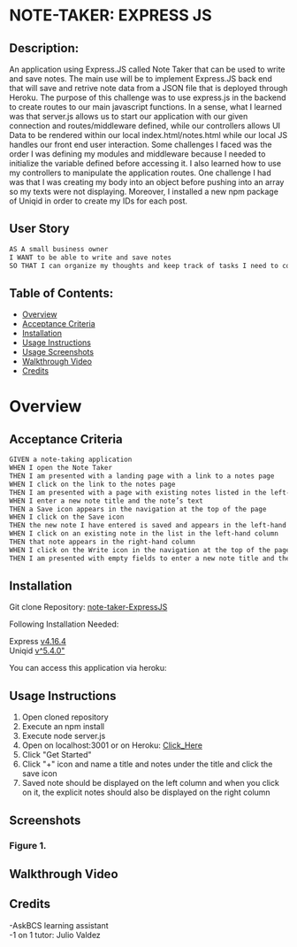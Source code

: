 # NOTE-TAKER: EXPRESS JS
  
## Description:

An application using Express.JS called Note Taker that can be used to write and save notes. The main use will be to implement Express.JS back end that will save and retrive note data from a JSON file that is deployed through Heroku. The purpose of this challenge was to use express.js in the backend to create routes to our main javascript functions. In a sense, what I learned was that server.js allows us to start our application with our given connection and routes/middleware defined, while our controllers allows UI Data to be rendered within our local index.html/notes.html while our local JS handles our front end user interaction. Some challenges I faced was the order I was defining my modules and middleware because I needed to initialize the variable defined before accessing it. I also learned how to use my controllers to manipulate the application routes. One challenge I had was that I was creating my body into an object before pushing into an array so my texts were not displaying. Moreover, I installed a new npm package of Uniqid in order to create my IDs for each post. 

## User Story
```md
AS A small business owner
I WANT to be able to write and save notes
SO THAT I can organize my thoughts and keep track of tasks I need to complete
```

## Table of Contents:
- [Overview](#Overview)
- [Acceptance Criteria](#acceptance-criteria)
- [Installation](#installation)
- [Usage Instructions](#usage-instructions) 
- [Usage Screenshots](#screenshots)
- [Walkthrough Video](#walkthrough-video)
- [Credits](#credits)  

# Overview

## Acceptance Criteria
```md
GIVEN a note-taking application
WHEN I open the Note Taker
THEN I am presented with a landing page with a link to a notes page
WHEN I click on the link to the notes page
THEN I am presented with a page with existing notes listed in the left-hand column, plus empty fields to enter a new note title and the note’s text in the right-hand column
WHEN I enter a new note title and the note’s text
THEN a Save icon appears in the navigation at the top of the page
WHEN I click on the Save icon
THEN the new note I have entered is saved and appears in the left-hand column with the other existing notes
WHEN I click on an existing note in the list in the left-hand column
THEN that note appears in the right-hand column
WHEN I click on the Write icon in the navigation at the top of the page
THEN I am presented with empty fields to enter a new note title and the note’s text in the right-hand column
```

## Installation
Git clone Repository: [note-taker-ExpressJS](https://github.com/RyanSKang/note-taker-ExpressJS) 

Following Installation Needed:

Express [v4.16.4](https://www.npmjs.com/package/express/v/4.16.4)  
Uniqid [v^5.4.0"](https://www.npmjs.com/package/uniqid)  
  
You can access this application via heroku: 

## Usage Instructions
1. Open cloned repository  
2. Execute an npm install  
3. Execute node server.js  
4. Open on localhost:3001 or on Heroku: [Click_Here]()
5. Click "Get Started"  
6. Click "+" icon and name a title and notes under the title and click the save icon
7. Saved note should be displayed on the left column and when you click on it, the explicit notes should also be displayed on the right column

## Screenshots
### Figure 1. 

## Walkthrough Video


## Credits
-AskBCS learning assistant   
-1 on 1 tutor: Julio Valdez



